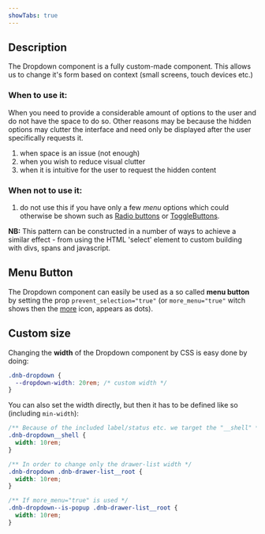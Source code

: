 ```yaml
---
showTabs: true
---
```


## Description

The Dropdown component is a fully custom-made component. This allows us to change it's form based on context (small screens, touch devices etc.)

### When to use it:

When you need to provide a considerable amount of options to the user and do not have the space to do so. Other reasons may be because the hidden options may clutter the interface and need only be displayed after the user specifically requests it.

1. when space is an issue (not enough)
1. when you wish to reduce visual clutter
1. when it is intuitive for the user to request the hidden content

### When not to use it:

1. do not use this if you have only a few _menu_ options which could otherwise be shown such as [Radio buttons](/uilib/components/radio) or [ToggleButtons](/uilib/components/toggle-button).

**NB:** This pattern can be constructed in a number of ways to achieve a similar effect - from using the HTML 'select' element to custom building with divs, spans and javascript.

## Menu Button

The Dropdown component can easily be used as a so called **menu button** by setting the prop `prevent_selection="true"` (or `more_menu="true"` witch shows then the [more](/icons/primary#icon-more) icon, appears as dots).

## Custom size

Changing the **width** of the Dropdown component by CSS is easy done by doing:

```css
.dnb-dropdown {
  --dropdown-width: 20rem; /* custom width */
}
```

You can also set the width directly, but then it has to be defined like so (including `min-width`):

```css
/** Because of the included label/status etc. we target the "__shell" */
.dnb-dropdown__shell {
  width: 10rem;
}

/** In order to change only the drawer-list width */
.dnb-dropdown .dnb-drawer-list__root {
  width: 10rem;
}

/** If more_menu="true" is used */
.dnb-dropdown--is-popup .dnb-drawer-list__root {
  width: 10rem;
}
```
